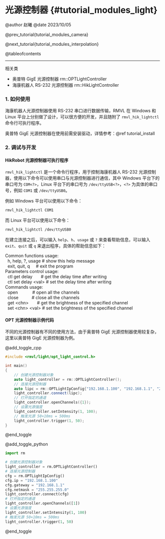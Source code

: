 光源控制器 {#tutorial_modules_light}
============

@author 赵曦
@date 2023/10/05

@prev_tutorial{tutorial_modules_camera}

@next_tutorial{tutorial_modules_interpolation}

@tableofcontents

------

相关类

- 奥普特 GigE 光源控制器 rm::OPTLightController
- 海康机器人 RS-232 光源控制器 rm::HikLightController

### 1. 如何使用

海康机器人光源控制器使用 RS-232 串口进行数据传输，RMVL 在 Windows 和 Linux 平台上分别做了设计，可以很方便的开发，并且随附了 `rmvl_hik_lightctl` 命令行可执行程序。

奥普特 GigE 光源控制器在使用前需安装驱动，详情参考：@ref tutorial_install

### 2. 调试与开发

#### HikRobot 光源控制器可执行程序

`rmvl_hik_lightctl` 是一个命令行程序，用于控制海康机器人 RS-232 光源控制器，使用以下命令可以使用串口与光源控制器进行通信，其中 Windows 平台下的串口号为 `COM<?>`，Linux 平台下的串口号为 `/dev/ttyUSB<?>`，`<?>` 为具体的串口号，例如 `COM1` 或 `/dev/ttyUSB0`。

例如 Windows 平台可以使用以下命令：

```bash
rmvl_hik_lightctl COM1
```

而 Linux 平台可以使用以下命令：

```bash
rmvl_hik_lightctl /dev/ttyUSB0
```

在建立连接之后，可以输入 `help`、`h`、`usage` 或 `?` 来查看帮助信息，可以输入 `exit`、`quit` 或 `q` 来退出程序，具体的帮助信息如下：

<div class="fragment">
<div class="line"><span class="keyword">Common functions usage:</span></div>
<div class="line">&nbsp;&nbsp;h, help, ?, usage <span class="comment"># show this help message</span></div>
<div class="line">&nbsp;&nbsp;exit, quit, q&nbsp;&nbsp;&nbsp;&nbsp;&nbsp;<span class="comment"># exit the program</span></div>
<div class="line"> </div>
<div class="line"><span class="keyword">Parameters control usage:</span></div>
<div class="line">&nbsp;&nbsp;ctl get delay&nbsp;&nbsp;&nbsp;&nbsp;&nbsp;&nbsp;&nbsp;<span class="comment"># get the delay time after writing</span></div>
<div class="line">&nbsp;&nbsp;ctl set delay &lt;val&gt; <span class="comment"># set the delay time after writing</span></div>
<div class="line"> </div>
<div class="line"><span class="keyword">Commands usage:</span></div>
<div class="line">&nbsp;&nbsp;open&nbsp;&nbsp;&nbsp;&nbsp;&nbsp;&nbsp;&nbsp;&nbsp;&nbsp;&nbsp;&nbsp;&nbsp;<span class="comment"># open all the channels</span></div>
<div class="line">&nbsp;&nbsp;close&nbsp;&nbsp;&nbsp;&nbsp;&nbsp;&nbsp;&nbsp;&nbsp;&nbsp;&nbsp;&nbsp;<span class="comment"># close all the channels</span></div>
<div class="line">&nbsp;&nbsp;get &lt;chn&gt;&nbsp;&nbsp;&nbsp;&nbsp;&nbsp;&nbsp;&nbsp;<span class="comment"># get the brightness of the specified channel</span></div>
<div class="line">&nbsp;&nbsp;set &lt;chn&gt; &lt;val&gt; <span class="comment"># set the brightness of the specified channel</span></div>
</div>

#### OPT 光源控制器示例代码

不同的光源控制器有不同的使用方法，由于奥普特 GigE 光源控制器使用较复杂，这里以奥普特 GigE 光源控制器为例。

@add_toggle_cpp

```cpp
#include <rmvl/light/opt_light_control.h>

int main()
{
    // 创建光源控制器对象
    auto light_controller = rm::OPTLightController();
    // 连接光源控制器
    auto lipc = rm::OPTLightIpConfig{"192.168.1.100", "192.168.1.1", "255.255.255.0"};
    light_controller.connect(lipc);
    // 打开指定的通道
    light_controller.openChannels({1});
    // 设置光源强度
    light_controller.setIntensity(1, 100);
    // 触发光源 50×10ms = 500ms
    light_controller.trigger(1, 50);
}
```

@end_toggle

@add_toggle_python

```python
import rm

# 创建光源控制器对象
light_controller = rm.OPTLightController()
# 连接光源控制器
cfg = rm.OPTLightIpConfig()
cfg.ip = "192.168.1.100"
cfg.gateway = "192.168.1.1"
cfg.netmask = "255.255.255.0"
light_controller.connect(cfg)
# 打开指定的通道
light_controller.openChannels([1])
# 设置光源强度
light_controller.setIntensity(1, 100)
# 触发光源 50×10ms = 500ms
light_controller.trigger(1, 50)
```

@end_toggle
